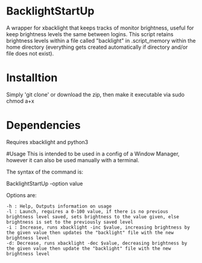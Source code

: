 # BacklightStartUp

A wrapper for xbacklight that keeps tracks of monitor brightness, useful for keep brightness levels the same between logins. This script retains brightness levels within a file called "backlight" in .script_memory within the home directory (everything gets created automatically if directory and/or file does not exist).

# Installtion 
Simply 'git clone' or download the zip, then make it executable via sudo chmod a+x

# Dependencies 
Requires xbacklight and python3 

#Usage
This is intended to be used in a config of a Window Manager, however it can also be used manually with a terminal.

The syntax of the command is:

BacklightStartUp -option value

Options are:

    -h : Help, Outputs information on usage 
    -l : Launch, requires a 0-100 value, if there is no previous brightness level saved, sets brightness to the value given, else brightness is set to the previously saved level
    -i : Increase, runs xbacklight -inc $value, increasing brightness by the given value then updates the "backlight" file with the new brightness level
    -d: Decrease, runs xbacklight -dec $value, decreasing brightness by the given value then update the "backlight" file with the new brightness level